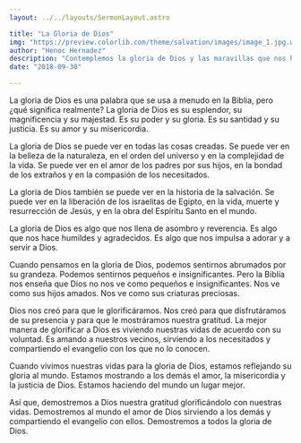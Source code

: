 ```yaml
---
layout: ../../layouts/SermonLayout.astro

title: "La Gloria de Dios"
img: "https://preview.colorlib.com/theme/salvation/images/image_1.jpg.webp"
author: "Henoc Hernadez"
description: "Contemplemos la gloria de Dios y las maravillas que nos ha dado."
date: "2018-09-30"

---
```


La gloria de Dios es una palabra que se usa a menudo en la Biblia, pero ¿qué significa realmente? La gloria de Dios es su esplendor, su magnificencia y su majestad. Es su poder y su gloria. Es su santidad y su justicia. Es su amor y su misericordia.

La gloria de Dios se puede ver en todas las cosas creadas. Se puede ver en la belleza de la naturaleza, en el orden del universo y en la complejidad de la vida. Se puede ver en el amor de los padres por sus hijos, en la bondad de los extraños y en la compasión de los necesitados.

La gloria de Dios también se puede ver en la historia de la salvación. Se puede ver en la liberación de los israelitas de Egipto, en la vida, muerte y resurrección de Jesús, y en la obra del Espíritu Santo en el mundo.

La gloria de Dios es algo que nos llena de asombro y reverencia. Es algo que nos hace humildes y agradecidos. Es algo que nos impulsa a adorar y a servir a Dios.

Cuando pensamos en la gloria de Dios, podemos sentirnos abrumados por su grandeza. Podemos sentirnos pequeños e insignificantes. Pero la Biblia nos enseña que Dios no nos ve como pequeños e insignificantes. Nos ve como sus hijos amados. Nos ve como sus criaturas preciosas.

Dios nos creó para que le glorificáramos. Nos creó para que disfrutáramos de su presencia y para que le mostráramos nuestra gratitud. La mejor manera de glorificar a Dios es viviendo nuestras vidas de acuerdo con su voluntad. Es amando a nuestros vecinos, sirviendo a los necesitados y compartiendo el evangelio con los que no lo conocen.

Cuando vivimos nuestras vidas para la gloria de Dios, estamos reflejando su gloria al mundo. Estamos mostrando a los demás el amor, la misericordia y la justicia de Dios. Estamos haciendo del mundo un lugar mejor.

Así que, demostremos a Dios nuestra gratitud glorificándolo con nuestras vidas. Demostremos al mundo el amor de Dios sirviendo a los demás y compartiendo el evangelio con ellos. Demostremos a todos la gloria de Dios.
